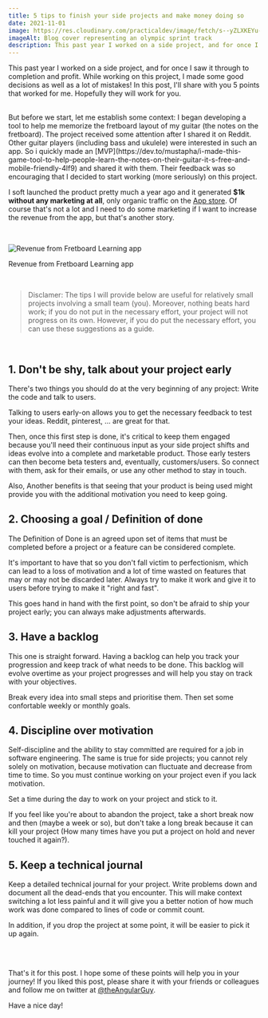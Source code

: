 ```yaml
---
title: 5 tips to finish your side projects and make money doing so
date: 2021-11-01
image: https://res.cloudinary.com/practicaldev/image/fetch/s--yZLXKEYu--/c_imagga_scale,f_auto,fl_progressive,h_420,q_auto,w_1000/https://dev-to-uploads.s3.amazonaws.com/uploads/articles/i2c866zvsdbi28isd2cy.jpeg
imageAlt: Blog cover representing an olympic sprint track
description: This past year I worked on a side project, and for once I saw it through to completion and profit. While working on this project, I made some good decisions as well as a lot of mistakes! In this post, I'll share with you 5 points that worked for me. Hopefully they will work for you...
---
```


This past year I worked on a side project, and for once I saw it through to completion and profit.
While working on this project, I made some good decisions as well as a lot of mistakes! In this post, I'll share with you 5 points that worked for me. Hopefully they will work for you.


<br>
But before we start, let me establish some context:
I began developing a tool to help me memorize the fretboard layout of my guitar (the notes on the fretboard). The project received some attention after I shared it on Reddit. Other guitar players (including bass and ukulele) were interested in such an app. So i quickly made an [MVP](https://dev.to/mustapha/i-made-this-game-tool-to-help-people-learn-the-notes-on-their-guitar-it-s-free-and-mobile-friendly-4lf9) and shared it with them.
Their feedback was so encouraging that I decided to start working (more seriously) on this project.

I soft launched the product pretty much a year ago and it generated __$1k without any marketing at all__, only organic traffic on the [App store](https://apps.apple.com/us/app/fretboard-learning/id1554316449).
Of course that's not a lot and I need to do some marketing if I want to increase the revenue from the app, but that's another story.

<br>

![Revenue from Fretboard Learning app](https://dev-to-uploads.s3.amazonaws.com/uploads/articles/bztog43tiiadlq7b27eg.png)
<figcaption>Revenue from Fretboard Learning app</figcaption>



&nbsp;






> Disclamer:
> The tips I will provide below are useful for relatively small projects involving a small team (you). Moreover, nothing beats hard work; if you do not put in the necessary effort, your project will not progress on its own. However, if you do put the necessary effort, you can use these suggestions as a guide.




&nbsp;


## 1. Don't be shy, talk about your project early
There's two things you should do at the very beginning of any project: Write the code and talk to users.

Talking to users early-on allows you to get the necessary feedback to test your ideas. Reddit, pinterest, ... are great for that.

Then, once this first step is done, it's critical to keep them engaged because you'll need their continuous input as your side project shifts and ideas evolve into a complete and marketable product. Those early testers can then become beta testers and, eventually, customers/users. So connect with them, ask for their emails, or use any other method to stay in touch.

Also, Another benefits is that seeing that your product is being used might provide you with the additional motivation you need to keep going.








## 2. Choosing a goal / Definition of done

The Definition of Done is an agreed upon set of items that must be completed before a project or a feature can be considered complete.

It's important to have that so you don't fall victim to perfectionism, which can lead to a loss of motivation and a lot of time wasted on features that may or may not be discarded later. Always try to make it work and give it to users before trying to make it "right and fast".

This goes hand in hand with the first point, so don't be afraid to ship your project early; you can always make adjustments afterwards.






## 3. Have a backlog

This one is straight forward. Having a backlog can help you track your progression and keep track of what needs to be done. This backlog will evolve overtime as your project progresses and will help you stay on track with your objectives.

Break every idea into small steps and prioritise them. Then set some confortable weekly or monthly goals.









## 4. Discipline over motivation

Self-discipline and the ability to stay committed are required for a job in software engineering. The same is true for side projects; you cannot rely solely on motivation, because motivation can fluctuate and decrease from time to time. So you must continue working on your project even if you lack motivation.

Set a time during the day to work on your project and stick to it.

If you feel like you're about to abandon the project, take a short break now and then (maybe a week or so), but don't take a long break because it can kill your project (How many times have you put a project on hold and never touched it again?).











## 5. Keep a technical journal
Keep a detailed technical journal for your project. Write problems down and document all the dead-ends that you encounter. This will make context switching a lot less painful and it will give you a better notion of how much work was done compared to lines of code or commit count.

In addition, if you drop the project at some point, it will be easier to pick it up again.















<br>
&nbsp;

That's it for this post. I hope some of these points will help you in your journey!
If you liked this post, please share it with your friends or colleagues and follow me on twitter at [@theAngularGuy](https://twitter.com/TheAngularGuy).

Have a nice day!


